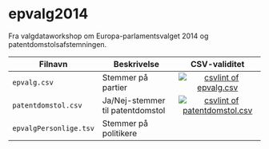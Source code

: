 epvalg2014
==========

Fra valgdataworkshop om Europa-parlamentsvalget 2014 og patentdomstolsafstemningen.

Filnavn | Beskrivelse  | CSV-validitet
--------|--------------|:-------------:
`epvalg.csv`           | Stemmer på partier | [![csvlint of epvalg.csv][epvalg-badge-img]][epvalg-badge-url]
`patentdomstol.csv`    | Ja/Nej-stemmer til patentdomstol | [![csvlint of patentdomstol.csv][patent-badge-img]][patent-badge-url]
`epvalgPersonlige.tsv` | Stemmer på politikere |


[epvalg-badge-img]: http://csvlint.io/validation/53863574637376031a430400.svg
[epvalg-badge-url]: http://csvlint.io/validation/53863574637376031a430400
[patent-badge-img]: http://csvlint.io/validation/5386357a637376031a440400.svg
[patent-badge-url]: http://csvlint.io/validation/5386357a637376031a440400
